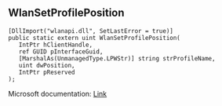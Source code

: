 ## WlanSetProfilePosition

```
[DllImport("wlanapi.dll", SetLastError = true)]
public static extern uint WlanSetProfilePosition(
   IntPtr hClientHandle,
   ref GUID pInterfaceGuid,
   [MarshalAs(UnmanagedType.LPWStr)] string strProfileName,
   uint dwPosition,
   IntPtr pReserved
);
```

Microsoft documentation: [Link](https://docs.microsoft.com/en-us/windows/win32/api/wlanapi/nf-wlanapi-wlansetprofileposition)
